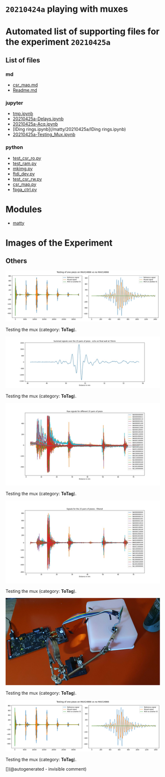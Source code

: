 # `20210424a` playing with muxes



# Automated list of supporting files for the __experiment `20210425a`__

## List of files

### md

* [csr_map.md](/matty/20210425a/hvmux_tests/csr_map.md)
* [Readme.md](/matty/20210425a/Readme.md)


### jupyter

* [tmp.ipynb](/tmp.ipynb)
* [20210425a-Delays.ipynb](/matty/20210425a/20210425a-Delays.ipynb)
* [20210425a-Acq.ipynb](/matty/20210425a/hvmux_tests/20210425a-Acq.ipynb)
* [IDing rings.ipynb](/matty/20210425a/IDing rings.ipynb)
* [20210425a-Testing_Mux.ipynb](/matty/20210425a/20210425a-Testing_Mux.ipynb)


### python

* [test_csr_ro.py](/matty/20210425a/hvmux_tests/test_csr_ro.py)
* [test_ram.py](/matty/20210425a/hvmux_tests/test_ram.py)
* [mkimg.py](/matty/20210425a/mkimg.py)
* [ftdi_dev.py](/matty/20210425a/hvmux_tests/ftdi_dev.py)
* [test_csr_rw.py](/matty/20210425a/hvmux_tests/test_csr_rw.py)
* [csr_map.py](/matty/20210425a/hvmux_tests/csr_map.py)
* [fpga_ctrl.py](/matty/20210425a/hvmux_tests/fpga_ctrl.py)





# Modules

* [matty](/matty/)




# Images of the Experiment

## Others

![](/matty/20210425a/mux.jpg)

Testing the mux (category: __ToTag__).

![](/matty/20210425a/summed_filtered_sigs_details.jpg)

Testing the mux (category: __ToTag__).

![](/matty/20210425a/raw_sigs.jpg)

Testing the mux (category: __ToTag__).

![](/matty/20210425a/filtered_sigs.jpg)

Testing the mux (category: __ToTag__).

![](/matty/20210425a/20210425_203655.jpg)

Testing the mux (category: __ToTag__).

![](/matty/20210425a/mux.png)

Testing the mux (category: __ToTag__).










[](@autogenerated - invisible comment)